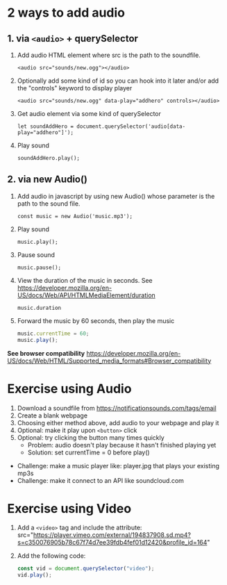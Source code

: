 # 2 ways to add audio

## 1. via `<audio>` + querySelector

1. Add audio HTML element where src is the path to the soundfile.

   `<audio src="sounds/new.ogg"></audio>`

1. Optionally add some kind of id so you can hook into it later and/or add the
   "controls" keyword to display player

   `<audio src="sounds/new.ogg" data-play="addhero" controls></audio>`

1. Get audio element via some kind of querySelector

   `let soundAddHero = document.querySelector('audio[data-play="addhero"]');`

1. Play sound

   `soundAddHero.play();`

## 2. via new Audio()

1. Add audio in javascript by using new Audio() whose parameter is the path to
   the sound file.

   `const music = new Audio('music.mp3');`

1. Play sound

   `music.play();`

1. Pause sound

   `music.pause();`

1. View the duration of the music in seconds. See
   https://developer.mozilla.org/en-US/docs/Web/API/HTMLMediaElement/duration

   `music.duration`

1. Forward the music by 60 seconds, then play the music

   ```js
   music.currentTime = 60;
   music.play();
   ```

**See browser compatibility**
https://developer.mozilla.org/en-US/docs/Web/HTML/Supported_media_formats#Browser_compatibility

# Exercise using Audio

1. Download a soundfile from https://notificationsounds.com/tags/email
1. Create a blank webpage
1. Choosing either method above, add audio to your webpage and play it
1. Optional: make it play upon `<button>` click
1. Optional: try clicking the button many times quickly
   * Problem: audio doesn't play because it hasn't finished playing yet
   * Solution: set currentTime = 0 before play()

* Challenge: make a music player like: player.jpg that plays your existing mp3s
* Challenge: make it connect to an API like soundcloud.com

# Exercise using Video

1. Add a `<video>` tag and include the attribute:
   src="https://player.vimeo.com/external/194837908.sd.mp4?s=c350076905b78c67f74d7ee39fdb4fef01d12420&profile_id=164"

1. Add the following code:

   ```js
   const vid = document.querySelector("video");
   vid.play();
   ```
